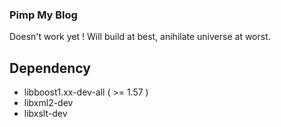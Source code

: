 ### Pimp My Blog

Doesn't work yet ! Will build at best, anihilate universe at worst.

## Dependency

- libboost1.xx-dev-all ( >= 1.57 )
- libxml2-dev
- libxslt-dev

